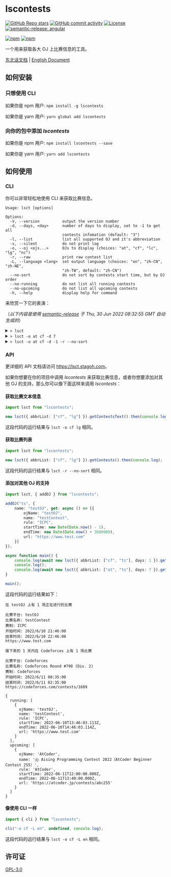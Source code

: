 # lscontests

[![GitHub Repo stars](https://img.shields.io/github/stars/StableAgOH/lscontests?style=social)](https://github.com/StableAgOH/lscontests)
[![GitHub commit activity](https://img.shields.io/github/commit-activity/m/StableAgOH/lscontests?logo=github)](https://github.com/StableAgOH/lscontests)
[![License](https://img.shields.io/github/license/StableAgOH/lscontests)](https://github.com/StableAgOH/lscontests)
[![semantic-release: angular](https://img.shields.io/badge/semantic--release-angular-e10079?logo=semantic-release)](https://github.com/semantic-release/semantic-release)

[![npm](https://img.shields.io/npm/v/lscontests?logo=npm)](https://www.npmjs.com/package/lscontests)
[![npm](https://img.shields.io/npm/dw/lscontests?logo=npm)](https://www.npmjs.com/package/lscontests)

一个用来获取各大 OJ 上比赛信息的工具。

[东北话文档](./README-zh-NE.md) | [English Document](./README.md)

## 如何安装

### 只想使用 CLI

如果你是 npm 用户: `npm install -g lscontests`

如果你是 yarn 用户: `yarn global add lscontests`

### 向你的包中添加 *lscontests*

如果你是 npm 用户: `npm install lscontests --save`

如果你是 yarn 用户: `yarn add lscontests`

## 如何使用

### CLI

你可以非常轻松地使用 CLI 来获取比赛信息。

<!-- block_help begin -->
```text
Usage: lsct [options]

Options:
  -V, --version          output the version number
  -d, --days, <day>      number of days to display, set to -1 to get all
                         contests infomation (default: "3")
  -l, --list             list all supported OJ and it's abbreviation
  -s, --silent           do not print log
  -o, --oj <ojs...>      OJs to display (choices: "at", "cf", "lc", "lg", "nc")
  -r, --raw              print raw contest list
  -L, --language <lang>  set output language (choices: "en", "zh-CN", "zh-NE",
                         "zh-TW", default: "zh-CN")
  --no-sort              do not sort by contests start time, but by OJ order
  --no-running           do not list all running contests
  --no-upcoming          do not list all upcoming contests
  -h, --help             display help for command
```
<!-- block_help end -->

来欣赏一下它的表演：

<!-- block_cli begin -->
（*以下内容是使用 [semantic-release](https://github.com/semantic-release/semantic-release) 于 Thu, 30 Jun 2022 08:32:55 GMT 自动生成的*）

<details>
<summary> <code>> lsct </code> </summary>

```text
在 AtCoder,Codeforces,LeetCode,Luogu,NowCoder 上没有正在进行的比赛捏

接下来的 3 天内在 NowCoder,AtCoder,LeetCode 上有 4 场比赛

比赛平台: NowCoder
比赛名称：第 20 届上海大学程序设计联赛夏季赛（校外同步赛）
赛制: ICPC
开始时间: 7/2/2022, 05:00:00
结束时间: 7/2/2022, 08:30:00
https://ac.nowcoder.com/acm/contest/36652

比赛平台: AtCoder
比赛名称: Ⓐ AtCoder Beginner Contest 258
赛制: AtCoder
开始时间: 7/2/2022, 12:00:00
结束时间: 7/2/2022, 13:40:00
https://atcoder.jp/contests/abc258

比赛平台: LeetCode
比赛名称: Weekly Contest 300
赛制: AtCoder
开始时间: 7/3/2022, 02:30:00
结束时间: 7/3/2022, 04:00:00
https://leetcode.com/contest/weekly-contest-300

比赛平台: AtCoder
比赛名称: Ⓗ AtCoder Heuristic Contest 012
赛制: AtCoder
开始时间: 7/3/2022, 06:00:00
结束时间: 7/3/2022, 10:00:00
https://atcoder.jp/contests/ahc012
```

</details>

<details>
<summary> <code>> lsct -o at cf -d 7</code> </summary>

```text
在 AtCoder,Codeforces 上没有正在进行的比赛捏

接下来的 7 天内在 AtCoder,Codeforces 上有 3 场比赛

比赛平台: AtCoder
比赛名称: Ⓐ AtCoder Beginner Contest 258
赛制: AtCoder
开始时间: 7/2/2022, 12:00:00
结束时间: 7/2/2022, 13:40:00
https://atcoder.jp/contests/abc258

比赛平台: AtCoder
比赛名称: Ⓗ AtCoder Heuristic Contest 012
赛制: AtCoder
开始时间: 7/3/2022, 06:00:00
结束时间: 7/3/2022, 10:00:00
https://atcoder.jp/contests/ahc012

比赛平台: Codeforces
比赛名称: Codeforces Round #804 (Div. 2)
赛制: Codeforces
开始时间: 7/4/2022, 14:35:00
结束时间: 7/4/2022, 16:35:00
https://codeforces.com/contests/1699
```

</details>

<details>
<summary> <code>> lsct -o at cf -d -1 -r --no-sort</code> </summary>

```json
{
  "running": [],
  "upcoming": [
    {
      "ojName": "AtCoder",
      "name": "Ⓐ AtCoder Beginner Contest 258",
      "rule": "AtCoder",
      "startTime": "2022-07-02T12:00:00.000Z",
      "endTime": "2022-07-02T13:40:00.000Z",
      "url": "https://atcoder.jp/contests/abc258"
    },
    {
      "ojName": "AtCoder",
      "name": "Ⓗ AtCoder Heuristic Contest 012",
      "rule": "AtCoder",
      "startTime": "2022-07-03T06:00:00.000Z",
      "endTime": "2022-07-03T10:00:00.000Z",
      "url": "https://atcoder.jp/contests/ahc012"
    },
    {
      "ojName": "AtCoder",
      "name": "Ⓐ AtCoder Beginner Contest 259",
      "rule": "AtCoder",
      "startTime": "2022-07-09T12:00:00.000Z",
      "endTime": "2022-07-09T13:40:00.000Z",
      "url": "https://atcoder.jp/contests/abc259"
    },
    {
      "ojName": "AtCoder",
      "name": "Ⓐ AtCoder Regular Contest 144",
      "rule": "AtCoder",
      "startTime": "2022-07-16T12:00:00.000Z",
      "endTime": "2022-07-16T14:00:00.000Z",
      "url": "https://atcoder.jp/contests/arc144"
    },
    {
      "ojName": "AtCoder",
      "name": "Ⓐ AtCoder Beginner Contest 260",
      "rule": "AtCoder",
      "startTime": "2022-07-17T12:00:00.000Z",
      "endTime": "2022-07-17T13:40:00.000Z",
      "url": "https://atcoder.jp/contests/abc260"
    },
    {
      "ojName": "AtCoder",
      "name": "Ⓐ AtCoder Regular Contest 145",
      "rule": "AtCoder",
      "startTime": "2022-07-30T12:00:00.000Z",
      "endTime": "2022-07-30T14:00:00.000Z",
      "url": "https://atcoder.jp/contests/arc145"
    },
    {
      "ojName": "AtCoder",
      "name": "Ⓐ AtCoder Grand Contest 058",
      "rule": "AtCoder",
      "startTime": "2022-08-14T12:00:00.000Z",
      "endTime": "2022-08-14T15:00:00.000Z",
      "url": "https://atcoder.jp/contests/agc058"
    },
    {
      "ojName": "Codeforces",
      "name": "Codeforces Round #804 (Div. 2)",
      "rule": "Codeforces",
      "startTime": "2022-07-04T14:35:00.000Z",
      "endTime": "2022-07-04T16:35:00.000Z",
      "url": "https://codeforces.com/contests/1699"
    }
  ]
}
```

</details>
<!-- block_cli end -->

### API

更详细的 API 文档请访问 <https://lsct.stagoh.com>。

如果你想要在你的项目中调用 *lscontests* 来获取比赛信息，或者你想要添加对其他 OJ 的支持，那么你可以像下面这样来调用 *lscontests*：

#### 获取比赛文本信息

```typescript
import lsct from "lscontests";

new lsct({ abbrList: ["cf", "lg"] }).getContestsText().then(console.log);
```

这段代码的运行结果与 `lsct -o cf lg` 相同。

#### 获取比赛列表

```typescript
import lsct from "lscontests";

new lsct({ abbrList: ["cf", "lg"] }).getContests().then(console.log);
```

这段代码的运行结果与 `lsct -r --no-sort` 相同。

#### 添加对其他 OJ 的支持

```typescript
import lsct, { addOJ } from "lscontests";

addOJ("ts", {
    name: "testOJ", get: async () => [{
        ojName: "testOJ",
        name: "testContest",
        rule: "ICPC",
        startTime: new Date(Date.now() - 1),
        endTime: new Date(Date.now() + 3600000),
        url: "https://www.test.com"
    }]
});

async function main() {
    console.log(await new lsct({ abbrList: ["cf", "ts"], days: 1 }).getContestsText());
    console.log();
    console.log(await new lsct({ abbrList: ["at", "ts"], days: 7 }).getContests());
}

main();
```

这段代码的运行结果如下：

```text
在 testOJ 上有 1 场正在进行的比赛

比赛平台: testOJ
比赛名称: testContest
赛制: ICPC
开始时间: 2022/6/10 21:46:00
结束时间: 2022/6/10 22:46:00
https://www.test.com

接下来的 1 天内在 Codeforces 上有 1 场比赛

比赛平台: Codeforces
比赛名称: Codeforces Round #798 (Div. 2)
赛制: Codeforces
开始时间: 2022/6/11 00:35:00
结束时间: 2022/6/11 02:35:00
https://codeforces.com/contests/1689

{
  running: [
    {
      ojName: 'testOJ',
      name: 'testContest',
      rule: 'ICPC',
      startTime: 2022-06-10T13:46:03.113Z,
      endTime: 2022-06-10T14:46:03.114Z,
      url: 'https://www.test.com'
    }
  ],
  upcoming: [
    {
      ojName: 'AtCoder',
      name: 'Ⓐ Aising Programming Contest 2022（AtCoder Beginner Contest 255）',
      rule: 'AtCoder',
      startTime: 2022-06-11T12:00:00.000Z,
      endTime: 2022-06-11T13:40:00.000Z,
      url: 'https://atcoder.jp/contests/abc255'
    }
  ]
}
```

#### 像使用 CLI 一样

```typescript
import { cli } from "lscontests";

cli("-o cf -L en", undefined, console.log);
```

这段代码的运行结果与 `lsct -o cf -L en` 相同。

## 许可证

[GPL-3.0](https://www.gnu.org/licenses/gpl-3.0.html)
